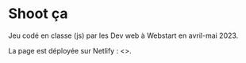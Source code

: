# Shoot ça

Jeu codé en classe (js) par les Dev web à Webstart en avril-mai 2023.

La page est déployée sur Netlify : <>.

